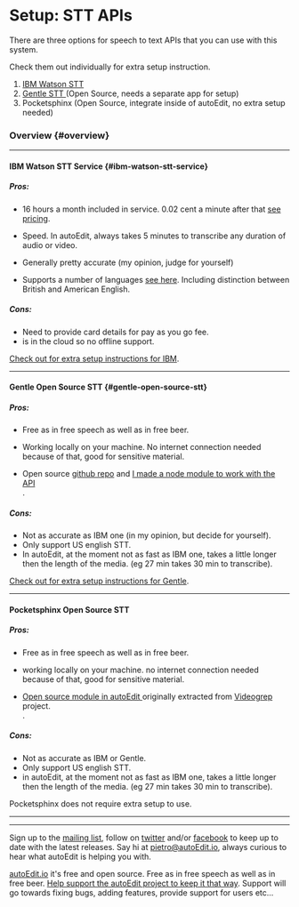 # Setup: STT APIs

There are three options for speech to text APIs that you can use with this system.

Check them out individually for extra setup instruction.

1. [IBM Watson STT](/setup-stt-apis-ibm.md)
2. [Gentle STT ](/setup-stt-apis-gentle.md)\(Open Source, needs a separate app for setup\)
3. Pocketsphinx \(Open Source, integrate inside of autoEdit, no extra setup needed\)

### Overview {#overview}

---

#### IBM Watson STT Service {#ibm-watson-stt-service}

##### Pros:

* 16 hours a month included in service. 0.02 cent a minute after that [see pricing](https://console.ng.bluemix.net/catalog/services/speech-to-text).

* Speed. In autoEdit, always takes 5 minutes to transcribe any duration of audio or video.

* Generally pretty accurate \(my opinion, judge for yourself\)

* Supports a number of languages [see here](https://console.ng.bluemix.net/catalog/services/speech-to-text). Including distinction between British and American English.

##### Cons:

* Need to provide card details for pay as you go fee.
* is in the cloud so no offline support.

[Check out for extra setup instructions for IBM](/setup-stt-apis-ibm.md).

---

#### Gentle Open Source STT {#gentle-open-source-stt}

##### Pros:

* Free as in free speech as well as in free beer.

* Working locally on your machine. No internet connection needed because of that, good for sensitive material.

* Open source [github repo](https://lowerquality.com/gentle) and [I made a node module to work with the API](https://github.com/OpenNewsLabs/gentle_stt_node)  
  .

##### Cons:

* Not as accurate as IBM one \(in my opinion, but decide for yourself\).
* Only support US english STT.
* In autoEdit, at the moment not as fast as IBM one, takes a little longer then the length of the media. \(eg 27 min takes 30 min to transcribe\).

[Check out for extra setup instructions for Gentle](/setup-stt-apis-gentle.md).

---

#### Pocketsphinx Open Source STT

##### Pros:

* Free as in free speech as well as in free beer.

* working locally on your machine. no internet connection needed because of that, good for sensitive material.

* [Open source module in autoEdit ](https://github.com/OpenNewsLabs/autoEdit_2)originally extracted from [Videogrep](https://github.com/antiboredom/videogrep) project.  
  .

##### Cons:

* Not as accurate as IBM or Gentle.
* Only support US english STT.
* in autoEdit, at the moment not as fast as IBM one, takes a little longer then the length of the media. \(eg 27 min takes 30 min to transcribe\).

Pocketsphinx does not require extra setup to use.

---

---
<!--Donation notice -->

Sign up to the [mailing list](http://eepurl.com/cMzwSX), follow on [twitter](http://twitter.com/autoEdit2) and/or [facebook](https://www.facebook.com/autoEdit.io/) to keep up to date with the latest releases. Say hi at <a href="mailto:pietro@autoEdit.io?Subject=Hello" target="_top">pietro@autoEdit.io</a>, always curious to hear what autoEdit is helping you with.

[autoEdit.io](www.autoEdit.io) it's free and open source. Free as in free speech as well as in free beer.  [Help support the autoEdit project to keep it that way](https://donorbox.org/c9762eef-0e08-468e-90cb-2d00643697f8?recurring=true). Support will go towards fixing bugs, adding features, provide support for users etc...



